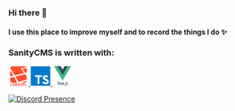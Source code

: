 ### Hi there 👋
#### I use this place to improve myself and to record the things I do ✨

<h3 align="left">SanityCMS is written with:</h3>
<p align="left">
	<a href="https://laravel.com" target="_blank"> <img src="https://raw.githubusercontent.com/devicons/devicon/master/icons/laravel/laravel-plain-wordmark.svg" alt="laravel" width="40" height="40" /> </a>
	<a href="https://www.typescriptlang.org/" target="_blank"> <img src="https://raw.githubusercontent.com/devicons/devicon/master/icons/typescript/typescript-original.svg" alt="typescript" width="40" height="40" /> </a>
	<a href="https://vuejs.org/" target="_blank"> <img src="https://raw.githubusercontent.com/devicons/devicon/master/icons/vuejs/vuejs-original-wordmark.svg" alt="vuejs" width="40" height="40" /> </a>
	
</p>

[![Discord Presence](https://lanyard.cnrad.dev/api/754713553436540970)](https://discord.com/users/754713553436540970)



